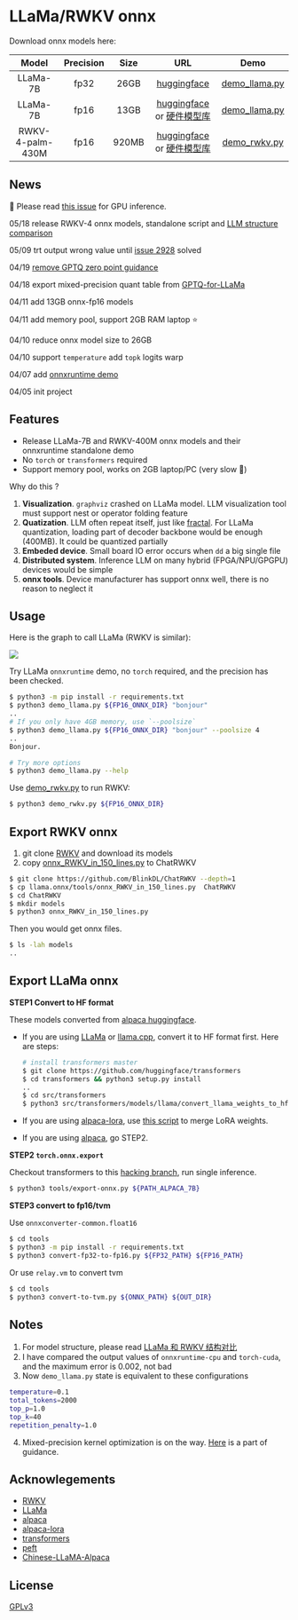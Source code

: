 # LLaMa/RWKV onnx

Download onnx models here:

| Model | Precision | Size | URL | Demo |
| :-: | :-: | :-: | :-: | :-: |
| LLaMa-7B | fp32 | 26GB | [huggingface](https://huggingface.co/tpoisonooo/alpaca.onnx/tree/main) | [demo_llama.py](./demo_llama.py) |
| LLaMa-7B | fp16 | 13GB | [huggingface](https://huggingface.co/tpoisonooo/alpaca.onnx/tree/fp16) or [硬件模型库](https://platform.openmmlab.com/deploee) | [demo_llama.py](./demo_llama.py) |
| RWKV-4-palm-430M | fp16 |  920MB | [huggingface](https://huggingface.co/tpoisonooo/rwkv.onnx/tree/RWKV-4-Pile-430M-20220808-8066) or [硬件模型库](https://platform.openmmlab.com/deploee) | [demo_rwkv.py](./demo_rwkv.py) |


## News
:rocket: Please read [this issue](https://github.com/tpoisonooo/llama.onnx/issues/25) for GPU inference.

05/18 release RWKV-4 onnx models, standalone script and [LLM structure comparison](https://zhuanlan.zhihu.com/p/629821901)

05/09 trt output wrong value until [issue 2928](https://github.com/NVIDIA/TensorRT/issues/2928) solved

04/19  [remove GPTQ zero point guidance](docs/remove-GPTQ-zero-point.md)

04/18 export mixed-precision quant table from [GPTQ-for-LLaMa](https://github.com/qwopqwop200/GPTQ-for-LLaMa/pull/189)

04/11 add 13GB onnx-fp16 models

04/11 add memory pool, support 2GB RAM laptop :star:

04/10 reduce onnx model size to 26GB

04/10 support `temperature` add `topk` logits warp

04/07 add [onnxruntime demo](demo-single.py)

04/05 init project


## Features

* Release LLaMa-7B and RWKV-400M onnx models and their onnxruntime standalone demo
* No `torch` or `transformers` required
* Support memory pool, works on 2GB laptop/PC (very slow :turtle:)

Why do this ?
1. **Visualization**. `graphviz` crashed on LLaMa model. LLM visualization tool must support nest or operator folding feature
2. **Quatization**. LLM often repeat itself, just like [fractal](https://raw.githubusercontent.com/taichi-dev/public_files/master/taichi/fractal_small.gif). For LLaMa quantization, loading part of decoder backbone would be enough (400MB). It could be quantized partially
3. **Embeded device**. Small board IO error occurs when `dd` a big single file
4. **Distributed system**. Inference LLM on many hybrid (FPGA/NPU/GPGPU) devices would be simple
5. **onnx tools**. Device manufacturer has support onnx well, there is no reason to neglect it

## Usage

Here is the graph to call LLaMa (RWKV is similar):

![](./images/onnx-flow.jpg)

Try LLaMa `onnxruntime` demo, no `torch` required, and the precision has been checked.

```bash
$ python3 -m pip install -r requirements.txt
$ python3 demo_llama.py ${FP16_ONNX_DIR} "bonjour"
..
# If you only have 4GB memory, use `--poolsize`
$ python3 demo_llama.py ${FP16_ONNX_DIR} "bonjour" --poolsize 4
..
Bonjour.

# Try more options
$ python3 demo_llama.py --help
```

Use [demo_rwkv.py](./demo_rwkv.py) to run RWKV:
```bash
$ python3 demo_rwkv.py ${FP16_ONNX_DIR}
```


## Export RWKV onnx
1. git clone [RWKV](https://github.com/BlinkDL/ChatRWKV) and download its models
2. copy [onnx_RWKV_in_150_lines.py](tools/onnx_RWKV_in_150_lines.py) to ChatRWKV

```bash
$ git clone https://github.com/BlinkDL/ChatRWKV --depth=1
$ cp llama.onnx/tools/onnx_RWKV_in_150_lines.py  ChatRWKV
$ cd ChatRWKV
$ mkdir models
$ python3 onnx_RWKV_in_150_lines.py
```
  
Then you would get onnx files.

```bash
$ ls -lah models
..
```

## Export LLaMa onnx

**STEP1 Convert to HF format**

These models converted from [alpaca huggingface](https://github.com/tatsu-lab/stanford_alpaca).

- If you are using [LLaMa](https://github.com/facebookresearch/llama) or [llama.cpp](https://github.com/ggerganov/llama.cpp), convert it to HF format first. Here are steps:
    ```bash
    # install transformers master
    $ git clone https://github.com/huggingface/transformers
    $ cd transformers && python3 setup.py install
    ..
    $ cd src/transformers
    $ python3 src/transformers/models/llama/convert_llama_weights_to_hf.py  --input_dir ${LLaMa_PATH}  --model_size 7B  --output_dir ${HF_PATH}
    ```

- If you are using [alpaca-lora](https://github.com/tloen/alpaca-lora), use [this script](https://github.com/ymcui/Chinese-LLaMA-Alpaca/blob/main/scripts/merge_llama_with_chinese_lora_to_hf.py) to merge LoRA weights.

- If you are using [alpaca](https://github.com/tatsu-lab/stanford_alpaca), go STEP2.

**STEP2 `torch.onnx.export`**

Checkout transformers to this [hacking branch](https://github.com/tpoisonooo/transformers/tree/add-convert), run single inference.

```bash
$ python3 tools/export-onnx.py ${PATH_ALPACA_7B}
```

**STEP3 convert to fp16/tvm**

Use `onnxconverter-common.float16`

```bash
$ cd tools
$ python3 -m pip install -r requirements.txt
$ python3 convert-fp32-to-fp16.py ${FP32_PATH} ${FP16_PATH}
```

Or use `relay.vm` to convert tvm
```bash
$ cd tools
$ python3 convert-to-tvm.py ${ONNX_PATH} ${OUT_DIR}
```

## Notes
1. For model structure, please read [LLaMa 和 RWKV 结构对比](https://zhuanlan.zhihu.com/p/629821901)
2. I have compared the output values of `onnxruntime-cpu` and `torch-cuda`, and the maximum error is 0.002, not bad
3. Now `demo_llama.py` state is equivalent to these configurations
```bash
temperature=0.1
total_tokens=2000
top_p=1.0
top_k=40
repetition_penalty=1.0
```
4. Mixed-precision kernel optimization is on the way. [Here](docs/remove-GPTQ-zero-point.md) is a part of guidance.


## Acknowlegements
* [RWKV](https://github.com/BlinkDL/ChatRWKV)
* [LLaMa](https://github.com/facebookresearch/llama)
* [alpaca](https://github.com/tatsu-lab/stanford_alpaca)
* [alpaca-lora](https://github.com/tloen/alpaca-lora)
* [transformers](https://github.com/huggingface/transformers)
* [peft](https://github.com/huggingface/peft)
* [Chinese-LLaMA-Alpaca](https://github.com/ymcui/Chinese-LLaMA-Alpaca)



## License
[GPLv3](docs/why-gpl.md)
